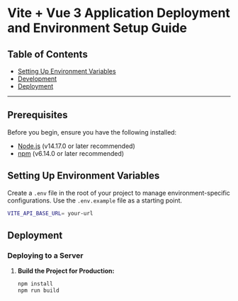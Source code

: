 # Vite + Vue 3 Application Deployment and Environment Setup Guide

## Table of Contents

-   [Setting Up Environment Variables](#setting-up-environment-variables)
-   [Development](#development)
-   [Deployment](#deployment)

---

## Prerequisites

Before you begin, ensure you have the following installed:

-   [Node.js](https://nodejs.org/) (v14.17.0 or later recommended)
-   [npm](https://www.npmjs.com/) (v6.14.0 or later recommended)

## Setting Up Environment Variables

Create a `.env` file in the root of your project to manage environment-specific configurations. Use the `.env.example` file as a starting point.

```bash
VITE_API_BASE_URL= your-url
```

## Deployment

### Deploying to a Server

1. **Build the Project for Production:**

    ```bash
    npm install
    npm run build
    ```
